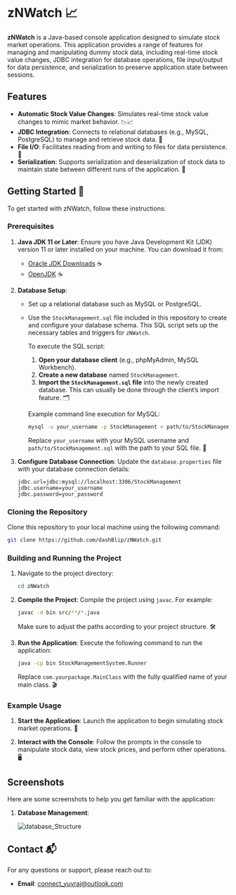 
# zNWatch 📈

**zNWatch** is a Java-based console application designed to simulate stock market operations. This application provides a range of features for managing and manipulating dummy stock data, including real-time stock value changes, JDBC integration for database operations, file input/output for data persistence, and serialization to preserve application state between sessions.

## Features

- **Automatic Stock Value Changes**: Simulates real-time stock value changes to mimic market behavior. 📉📈
- **JDBC Integration**: Connects to relational databases (e.g., MySQL, PostgreSQL) to manage and retrieve stock data. 💾
- **File I/O**: Facilitates reading from and writing to files for data persistence. 📂
- **Serialization**: Supports serialization and deserialization of stock data to maintain state between different runs of the application. 🔄

## Getting Started 🚀

To get started with zNWatch, follow these instructions:

### Prerequisites

1. **Java JDK 11 or Later**: Ensure you have Java Development Kit (JDK) version 11 or later installed on your machine. You can download it from:
    - [Oracle JDK Downloads](https://www.oracle.com/java/technologies/javase-downloads.html) ☕
    - [OpenJDK](https://openjdk.java.net/) ☕

2. **Database Setup**:
    - Set up a relational database such as MySQL or PostgreSQL.
    - Use the `StockManagement.sql` file included in this repository to create and configure your database schema. This SQL script sets up the necessary tables and triggers for `zNWatch`.

      To execute the SQL script:
        1. **Open your database client** (e.g., phpMyAdmin, MySQL Workbench).
        2. **Create a new database** named `StockManagement`.
        3. **Import the `StockManagement.sql` file** into the newly created database. This can usually be done through the client’s import feature. 🗂️

      Example command line execution for MySQL:

      ```bash
      mysql -u your_username -p StockManagement < path/to/StockManagement.sql
      ```

      Replace `your_username` with your MySQL username and `path/to/StockManagement.sql` with the path to your SQL file. 📑

3. **Configure Database Connection**: Update the `database.properties` file with your database connection details:

   ```properties
   jdbc.url=jdbc:mysql://localhost:3306/StockManagement
   jdbc.username=your_username
   jdbc.password=your_password
   ```

### Cloning the Repository

Clone this repository to your local machine using the following command:

```bash
git clone https://github.com/dashBlip/zNWatch.git
```

### Building and Running the Project

1. Navigate to the project directory:

   ```bash
   cd zNWatch
   ```

2. **Compile the Project**: Compile the project using `javac`. For example:

   ```bash
   javac -d bin src/**/*.java
   ```

   Make sure to adjust the paths according to your project structure. 🛠️

3. **Run the Application**: Execute the following command to run the application:

   ```bash
   java -cp bin StockManagementSystem.Runner
   ```

   Replace `com.yourpackage.MainClass` with the fully qualified name of your main class. 🎬

### Example Usage

1. **Start the Application**: Launch the application to begin simulating stock market operations. 🚀

2. **Interact with the Console**: Follow the prompts in the console to manipulate stock data, view stock prices, and perform other operations. 🖥️

## Screenshots

Here are some screenshots to help you get familiar with the application:

1. **Database Management**:

    ![database_Structure](https://github.com/user-attachments/assets/0f184f50-c299-4443-adce-624bc2c13a94)

   

## Contact 📬

For any questions or support, please reach out to:

- **Email**: connect_yuvraj@outlook.com
